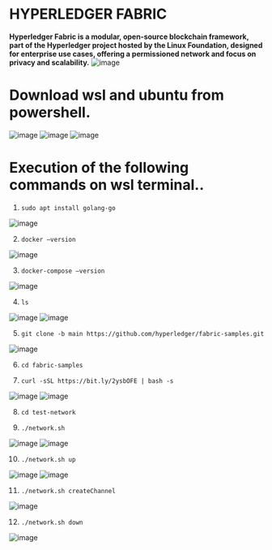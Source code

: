 # HYPERLEDGER FABRIC 

**Hyperledger Fabric is a modular, open-source blockchain framework, part of the Hyperledger project hosted by the Linux Foundation, designed for enterprise use cases, offering a permissioned network and focus on privacy and scalability.**
![image](https://github.com/user-attachments/assets/91fa2ff5-1ef8-4a16-b823-c5909fd48c88)

# Download wsl and ubuntu from powershell.

![image](https://github.com/user-attachments/assets/6a9ba37d-a0ac-4d28-9a3a-1c0dad1c42c7)
![image](https://github.com/user-attachments/assets/28df19d3-5396-44a4-8114-fdb3b0872c56)
![image](https://github.com/user-attachments/assets/31e4f080-83bb-47b1-af67-55694c5bd5dd)

# Execution of the following commands on wsl terminal..

 1)  ```sudo apt install golang-go```

![image](https://github.com/user-attachments/assets/302e2eba-94e8-4822-8613-3a42862f5c52)

2) ```docker –version```

![image](https://github.com/user-attachments/assets/4a167e50-1e85-4d8b-8e67-fea08999f4ec)

3) ```docker-compose –version```

![image](https://github.com/user-attachments/assets/345ae0e4-614e-4995-9832-9362275d4f1c)

4) ```ls```

![image](https://github.com/user-attachments/assets/91b5fea4-8755-4212-bcea-03a7ebf7686f)
![image](https://github.com/user-attachments/assets/a20b20b5-9d0b-4342-b5e2-69285a10381d)

5) ```git clone -b main https://github.com/hyperledger/fabric-samples.git```

![image](https://github.com/user-attachments/assets/3c79c2b0-35a6-42b6-b83b-6f5dba6bf23e)

6) ```cd fabric-samples```

7) ```curl -sSL https://bit.ly/2ysbOFE | bash -s```

![image](https://github.com/user-attachments/assets/041aa503-4b49-4406-a9ca-4460aee61ab6)
![image](https://github.com/user-attachments/assets/167d270c-8df7-45e6-b02d-9416e04368ce)

8) ```cd test-network```

9) ```./network.sh```

![image](https://github.com/user-attachments/assets/2ae30c86-3825-4607-a9f0-316245a26227)
![image](https://github.com/user-attachments/assets/01fb13d1-d857-49d0-90ca-d4b65ace1990)

10) ```./network.sh up```

![image](https://github.com/user-attachments/assets/ce5832de-8f98-40a9-a811-45b6596254b3)
![image](https://github.com/user-attachments/assets/c71e60a1-80ee-4874-8b48-816ff5287db9)

11) ```./network.sh createChannel```

![image](https://github.com/user-attachments/assets/b1ed8592-86df-45e9-87fc-5525b3041bd4)

12) ```./network.sh down```

![image](https://github.com/user-attachments/assets/d6b9b62d-6166-40b7-b1a8-d677dd6634db)
